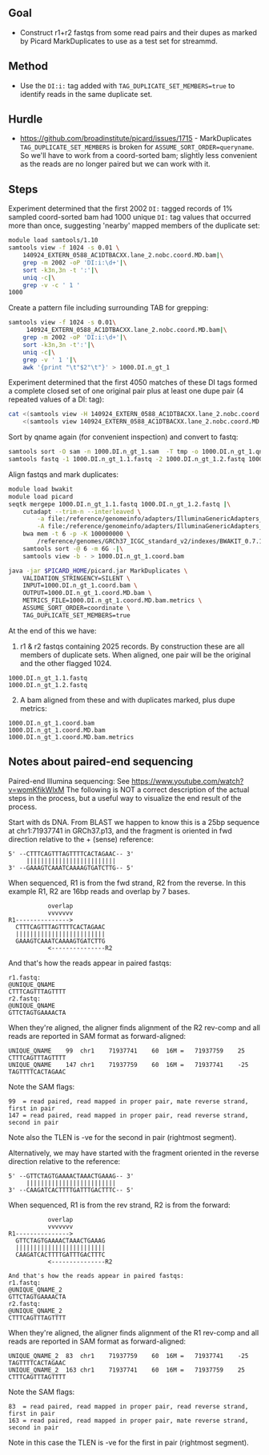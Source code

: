 ## Goal

* Construct r1+r2 fastqs from some read pairs and their dupes as marked by
  Picard MarkDuplicates to use as a test set for streammd.

## Method

* Use the `DI:i:` tag added with `TAG_DUPLICATE_SET_MEMBERS=true` to identify
  reads in the same duplicate set.

## Hurdle

* https://github.com/broadinstitute/picard/issues/1715 - MarkDuplicates
  `TAG_DUPLICATE_SET_MEMBERS` is broken for `ASSUME_SORT_ORDER=queryname`.
  So we'll have to work from a coord-sorted bam; slightly less convenient as
  the reads are no longer paired but we can work with it.

## Steps

Experiment determined that the first 2002 `DI:` tagged records of 1% sampled
coord-sorted bam had 1000 unique `DI:` tag values that occurred more than once,
suggesting 'nearby' mapped members of the duplicate set:
```bash
module load samtools/1.10
samtools view -f 1024 -s 0.01 \
	140924_EXTERN_0588_AC1DTBACXX.lane_2.nobc.coord.MD.bam|\
	grep -m 2002 -oP 'DI:i:\d+'|\
	sort -k3n,3n -t ':'|\
	uniq -c|\
	grep -v -c ' 1 '
1000
```

Create a pattern file including surrounding TAB for grepping:
```bash
samtools view -f 1024 -s 0.01\
	 140924_EXTERN_0588_AC1DTBACXX.lane_2.nobc.coord.MD.bam|\
	grep -m 2002 -oP 'DI:i:\d+'|\
	sort -k3n,3n -t':'|\
	uniq -c|\
	grep -v ' 1 '|\
	awk '{print "\t"$2"\t"}' > 1000.DI.n_gt_1
```

Experiment determined that the first 4050 matches of these DI tags formed a
complete closed set of one original pair plus at least one dupe pair (4 repeated
values of a DI: tag):
```bash
cat <(samtools view -H 140924_EXTERN_0588_AC1DTBACXX.lane_2.nobc.coord.MD.bam)\
	<(samtools view 140924_EXTERN_0588_AC1DTBACXX.lane_2.nobc.coord.MD.bam|grep -m 4050 -f 1000.DI.n_gt_1) > 1000.DI.n_gt_1.sam
```

Sort by qname again (for convenient inspection) and convert to fastq:
```bash
samtools sort -O sam -n 1000.DI.n_gt_1.sam  -T tmp -o 1000.DI.n_gt_1.qname.sam
samtools fastq -1 1000.DI.n_gt_1.1.fastq -2 1000.DI.n_gt_1.2.fastq 1000.DI.n_gt_1.qname.sam
```

Align fastqs and mark duplicates:
```bash
module load bwakit
module load picard
seqtk mergepe 1000.DI.n_gt_1.1.fastq 1000.DI.n_gt_1.2.fastq |\
	cutadapt --trim-n --interleaved \
		-a file:/reference/genomeinfo/adapters/IlluminaGenericAdapters_R1.fa \
		-A file:/reference/genomeinfo/adapters/IlluminaGenericAdapters_R2.fa -|\
	bwa mem -t 6 -p -K 100000000 \
		/reference/genomes/GRCh37_ICGC_standard_v2/indexes/BWAKIT_0.7.12/GRCh37_ICGC_standard_v2.fa - 2>/dev/null |\
	samtools sort -@ 6 -m 6G -|\
	samtools view -b - > 1000.DI.n_gt_1.coord.bam

java -jar $PICARD_HOME/picard.jar MarkDuplicates \
	VALIDATION_STRINGENCY=SILENT \
	INPUT=1000.DI.n_gt_1.coord.bam \
	OUTPUT=1000.DI.n_gt_1.coord.MD.bam \
	METRICS_FILE=1000.DI.n_gt_1.coord.MD.bam.metrics \
	ASSUME_SORT_ORDER=coordinate \
	TAG_DUPLICATE_SET_MEMBERS=true
```
At the end of this we have:

1. r1 & r2 fastqs containing 2025 records. By construction these are all
   members of duplicate sets. When aligned, one pair will be the original
   and the other flagged 1024.
```
1000.DI.n_gt_1.1.fastq
1000.DI.n_gt_1.2.fastq
```

2. A bam aligned from these and with duplicates marked, plus dupe metrics:
```
1000.DI.n_gt_1.coord.bam
1000.DI.n_gt_1.coord.MD.bam
1000.DI.n_gt_1.coord.MD.bam.metrics
```

## Notes about paired-end sequencing

Paired-end Illumina sequencing: See https://www.youtube.com/watch?v=womKfikWlxM
The following is NOT a correct description of the actual steps in the process,
but a useful way to visualize the end result of the process.

Start with ds DNA. From BLAST we happen to know this is a 25bp sequence at
chr1:71937741 in GRCh37.p13, and the fragment is oriented in fwd direction
relative to the + (sense) reference:

```
5' --CTTTCAGTTTAGTTTTCACTAGAAC-- 3'
     |||||||||||||||||||||||||
3' --GAAAGTCAAATCAAAAGTGATCTTG-- 5' 
```

When sequenced, R1 is from the fwd strand, R2 from the reverse. In this
example R1, R2 are 16bp reads and overlap by 7 bases.

```
           overlap
           vvvvvvv
R1--------------->
  CTTTCAGTTTAGTTTTCACTAGAAC
  |||||||||||||||||||||||||
  GAAAGTCAAATCAAAAGTGATCTTG
           <---------------R2
```

And that's how the reads appear in paired fastqs:

```
r1.fastq:
@UNIQUE_QNAME
CTTTCAGTTTAGTTTT
r2.fastq:
@UNIQUE_QNAME
GTTCTAGTGAAAACTA
```

When they're aligned, the aligner finds alignment of the R2 rev-comp and all
reads are reported in SAM format as forward-aligned:

```
UNIQUE_QNAME	99	chr1	71937741	60	16M	=	71937759	25	CTTTCAGTTTAGTTTT
UNIQUE_QNAME	147	chr1	71937759	60	16M	=	71937741	-25	TAGTTTTCACTAGAAC
```

Note the SAM flags:
```
99  = read paired, read mapped in proper pair, mate reverse strand, first in pair
147 = read paired, read mapped in proper pair, read reverse strand, second in pair
```
Note also the TLEN is -ve for the second in pair (rightmost segment).


Alternatively, we may have started with the fragment oriented in the reverse
direction relative to the reference:

```
5' --GTTCTAGTGAAAACTAAACTGAAAG-- 3'
     |||||||||||||||||||||||||
3' --CAAGATCACTTTTGATTTGACTTTC-- 5' 
```

When sequenced, R1 is from the rev strand, R2 is from the forward:

```
           overlap
           vvvvvvv
R1--------------->
  GTTCTAGTGAAAACTAAACTGAAAG
  |||||||||||||||||||||||||
  CAAGATCACTTTTGATTTGACTTTC
           <---------------R2
```

```
And that's how the reads appear in paired fastqs:
r1.fastq:
@UNIQUE_QNAME_2
GTTCTAGTGAAAACTA
r2.fastq:
@UNIQUE_QNAME_2
CTTTCAGTTTAGTTTT
```

When they're aligned, the aligner finds alignment of the R1 rev-comp and all
reads are reported in SAM format as forward-aligned:

```
UNIQUE_QNAME_2	83	chr1	71937759	60	16M	=	71937741	-25	TAGTTTTCACTAGAAC
UNIQUE_QNAME_2	163	chr1	71937741	60	16M	=	71937759	25	CTTTCAGTTTAGTTTT
```

Note the SAM flags:
```
83  = read paired, read mapped in proper pair, read reverse strand, first in pair
163 = read paired, read mapped in proper pair, mate reverse strand, second in pair
```
Note in this case the TLEN is -ve for the first in pair (rightmost segment).
